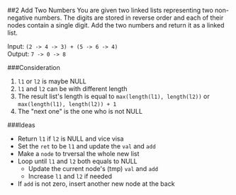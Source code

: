 ##2 Add Two Numbers
You are given two linked lists representing two non-negative numbers. The digits are stored in reverse order and each of their nodes contain a single digit. Add the two numbers and return it as a linked list.

Input: `(2 -> 4 -> 3) + (5 -> 6 -> 4)`  
Output: `7 -> 0 -> 8`

###Consideration
1. `l1` or `l2` is maybe NULL
2. `l1` and `l2` can be with different length
3. The result list's length is equal to `max(length(l1), length(l2))` or `max(length(l1), length(l2)) + 1`
4. The "next one" is the one who is not NULL

###Ideas  
- Return `l1` if `l2` is NULL and vice visa
- Set the `ret` to be `l1` and update the `val` and `add`
- Make a `node` to trversal the whole new list  
- Loop until `l1` and `l2` both equals to NULL
	- Update the current node's (tmp) `val` and `add`
	- Increase `l1` and `l2` if needed
- If `add` is not zero, insert another new node at the back


